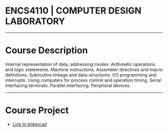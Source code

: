 
# ENCS4110 | COMPUTER DESIGN LABORATORY
___________________________________________________________
# Course Description
Internal representation of data, addressing modes. Arithmetic operations and logic statements. Machine instructions. Assembler directives and macro definitions. Subroutine linkage and data-structures. I/O programming and interrupts. Using computers for process control and operation timing. Serial interfacing terminals. Parallel interfacing. Peripheral devices.
___________________________________________________________

# Course Project

 * [Link In tinkercad]([https://github.com/Tariq0Odeh/University/tree/main/ENEE3309%20-%20Communication%20Systems](https://www.tinkercad.com/things/9QQyoQmOEav)) 
